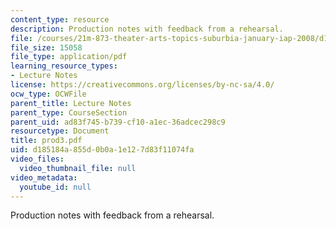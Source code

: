 ```yaml
---
content_type: resource
description: Production notes with feedback from a rehearsal.
file: /courses/21m-873-theater-arts-topics-suburbia-january-iap-2008/d185184a855d0b0a1e127d83f11074fa_prod3.pdf
file_size: 15058
file_type: application/pdf
learning_resource_types:
- Lecture Notes
license: https://creativecommons.org/licenses/by-nc-sa/4.0/
ocw_type: OCWFile
parent_title: Lecture Notes
parent_type: CourseSection
parent_uid: ad83f745-b739-cf10-a1ec-36adcec298c9
resourcetype: Document
title: prod3.pdf
uid: d185184a-855d-0b0a-1e12-7d83f11074fa
video_files:
  video_thumbnail_file: null
video_metadata:
  youtube_id: null
---
```

Production notes with feedback from a rehearsal.